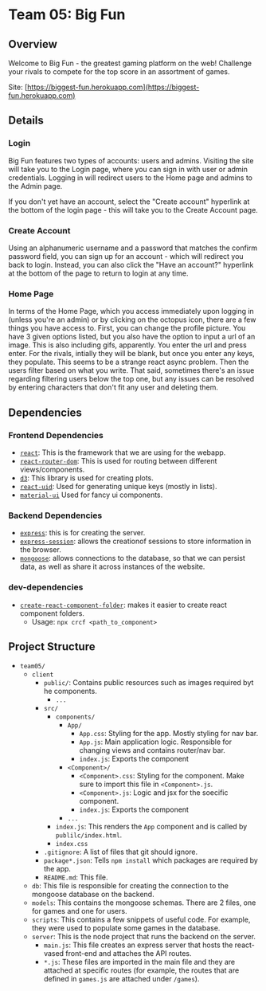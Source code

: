 # Team 05: Big Fun

## Overview

Welcome to Big Fun - the greatest gaming platform on the web!
Challenge your rivals to compete for the top score in an assortment of games.

Site: [https://biggest-fun.herokuapp.com](https://biggest-fun.herokuapp.com)

## Details

### Login
Big Fun features two types of accounts: users and admins.
Visiting the site will take you to the Login page, where you can sign in with user or admin credentials.
Logging in will redirect users to the Home page and admins to the Admin page.

If you don't yet have an account, select the "Create account" hyperlink at the bottom of the login page - 
this will take you to the Create Account page.

### Create Account
Using an alphanumeric username and a password that matches the confirm password field, you can sign up 
for an account - which will redirect you back to login. Instead, you can also click the "Have an account?" 
hyperlink at the bottom of the page to return to login at any time.


### Home Page
In terms of the Home Page, which you access immediately upon logging in (unless you're an admin) or by clicking on the octopus icon, there are a few things you have access to. First, you can change the profile picture. You have 3 given options listed, but you also have the option to input a url of an image. This is also including gifs, apparently. You enter the url and press enter. For the rivals, intially they will be blank, but once you enter any keys, they populate. This seems to be a strange react async problem. Then the users filter based on what you write. That said, sometimes there's an issue regarding filtering users below the top one, but any issues can be resolved by entering characters that don't fit any user and deleting them. 


## Dependencies
### Frontend Dependencies
- [`react`](https://reactjs.org/docs/getting-started.html): This is the framework that we are using for the webapp.
- [`react-router-dom`](https://reactrouter.com/web/guides/quick-start): This is used for routing between different views/components.
- [`d3`](https://d3js.org/): This library is used for creating plots.
- [`react-uid`](https://www.npmjs.com/package/react-uid): Used for generating unique keys (mostly in lists).
- [`material-ui`](https://material-ui.com/) Used for fancy ui components.

### Backend Dependencies
- [`express`](https://expressjs.com/): this is for creating the server.
- [`express-session`](https://www.npmjs.com/package/express-session): allows the creationof sessions to store information in the browser.
- [`mongoose`](https://www.npmjs.com/package/mongoose): allows connections to the database, so that we can persist data, as well as share it across instances of the website.




### dev-dependencies
- [`create-react-component-folder`](https://www.npmjs.com/package/create-react-component-folder): makes it easier to create react component folders.
  - Usage: `npx crcf <path_to_component>`

## Project Structure
- `team05/`
  - `client`
    - `public/`: Contains public resources such as images required byt he components.
      - `...`
    - `src/`
      - `components/`
        - `App/`
          - `App.css`: Styling for the app. Mostly styling for nav bar.
          - `App.js`: Main application logic. Responsible for changing views and contains router/nav bar.
          - `index.js`: Exports the component
        - `<Component>/`
          - `<Component>.css`: Styling for the component. Make sure to import this file in `<Component>.js`.
          - `<Component>.js`: Logic and jsx for the soecific component.
          - `index.js`: Exports the component
        - `...`
      - `index.js`: This renders the `App` component and is called by `publilc/index.html`.
      - `index.css`
    - `.gitignore`: A list of files that git should ignore.
    - `package*.json`: Tells `npm install` which packages are required by the app.
    - `README.md`: This file.
  - `db`: This file is responsible for creating the connection to the mongoose database on the backend.
  - `models`: This contains the mongoose schemas. There are 2 files, one for games and one for users.
  - `scripts`: This contains a few snippets of useful code. For example, they were used to populate some games in the database.
  - `server`: This is the node project that runs the backend on the server.
    - `main.js`: This file creates an express server that hosts the react-vased front-end and attaches the API routes.
    - `*.js`: These files are imported in the main file and they are attached at specific routes (for example, the routes that are defined in `games.js` are attached under `/games`).